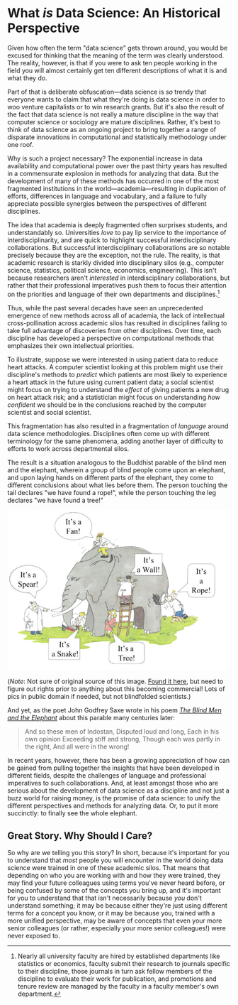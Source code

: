 # What *is* Data Science: An Historical Perspective

Given how often the term "data science" gets thrown around, you would be excused for thinking that the meaning of the term was clearly understood. The reality, however, is that if you were to ask ten people working in the field you will almost certainly get ten different descriptions of what it is and what they do.

Part of that is deliberate obfuscation—data science is *so* trendy that everyone wants to claim that what they're doing is data science in order to woo venture capitalists or to win research grants. But it's also the result of the fact that data science is not really a mature discipline in the way that computer science or sociology are mature disciplines. Rather, it's best to think of data science as an ongoing project to bring together a range of disparate innovations in computational and statistically methodology under one roof.

Why is such a project necessary? The exponential increase in data availability and computational power over the past thirty years has resulted in a commensurate explosion in methods for analyzing that data. But the development of many of these methods has occurred in one of the most fragmented institutions in the world—academia—resulting in duplication of efforts, differences in language and vocabulary, and a failure to fully appreciate possible synergies between the perspectives of different disciplines.

The idea that academia is deeply fragmented often surprises students, and understandably so. Universities *love* to pay lip service to the importance of interdisciplinarity, and are quick to highlight successful interdisciplinary collaborations. But successful interdisciplinary collaborations are so notable precisely because they are the exception, not the rule. The reality, is that academic research is starkly divided into disciplinary silos (e.g., computer science, statistics, political science, economics, engineering). This isn't because researchers aren't *interested* in interdisciplinary collaborations, but rather that their professional imperatives push them to focus their attention on the priorities and language of their own departments and disciplines.[^academic_incentives]

[^academic_incentives]: Nearly all university faculty are hired by established departments like statistics or economics, faculty submit their research to journals specific to their discipline, those journals in turn ask fellow members of the discipline to evaluate their work for publication, and promotions and tenure review are managed by the faculty in a faculty member's own department.

Thus, while the past several decades have seen an unprecedented emergence of new methods across all of academia, the lack of intellectual cross-pollination across academic silos has resulted in disciplines failing to take full advantage of discoveries from other disciplines. Over time, each discipline has developed a perspective on computational methods that emphasizes their own intellectual priorities. 

To illustrate, suppose we were interested in using patient data to reduce heart attacks. A computer scientist looking at this problem might use their discipline's methods to *predict* which patients are most likely to experience a heart attack in the future using current patient data; a social scientist might focus on trying to understand the *effect* of giving patients a new drug on heart attack risk; and a statistician might focus on understanding *how confident* we should be in the conclusions reached by the computer scientist and social scientist.

This fragmentation has also resulted in a fragmentation of *language* around data science methodologies. Disciplines often come up with different terminology for the same phenomena, adding another layer of difficulty to efforts to work across departmental silos.

The result is a situation analogous to the Buddhist parable of the blind men and the elephant, wherein a group of blind people come upon an elephant, and upon laying hands on different parts of the elephant, they come to different conclusions about what lies before them. The person touching the tail declares "we have found a rope!", while the person touching the leg declares "we have found a tree!" 

![blindfolded scientists feeling an elephant](images/blindmenelephant.jpg)

(*Note*: Not sure of original source of this image. [Found it here](https://pursuitofresearch.org/2011/01/19/the-blind-men-and-the-elephant/), but need to figure out rights prior to anything about this becoming commercial! Lots of pics in public domain if needed, but not blindfolded scientists.)

And yet, as the poet John Godfrey Saxe wrote in his poem [*The Blind Men and the Elephant*](https://en.wikipedia.org/wiki/Blind_men_and_an_elephant#John_Godfrey_Saxe) about this parable many centuries later:

> And so these men of Indostan, 
> Disputed loud and long,
> Each in his own opinion
> Exceeding stiff and strong,
> Though each was partly in the right, 
> And all were in the wrong!

In recent years, however, there has been a growing appreciation of how can be gained from pulling together the insights that have been developed in different fields, despite the challenges of language and professional imperatives to such collaborations. And, at least amongst those who are serious about the development of data science as a discipline and not just a buzz world for raising money, is the promise of data science: to unify the different perspectives and methods for analyzing data. Or, to put it more succinctly: to finally see the whole elephant.

## Great Story. Why Should I Care?

So why are we telling you this story? In short, because it's important for you to understand that *most* people you will encounter in the world doing data science were trained in one of these academic silos. That means that depending on who you are working with and how they were trained, they may find your future colleagues using terms you've never heard before, or being confused by some of the concepts you bring up, and it's important for you to understand that that isn't necessarily because *you* don't understand something; it may be because either they're just using different terms for a concept you know, or it may be because you, trained with a more unified perspective, may be aware of concepts that even your more senior colleagues (or rather, especially your more senior colleagues!) were never exposed to.

